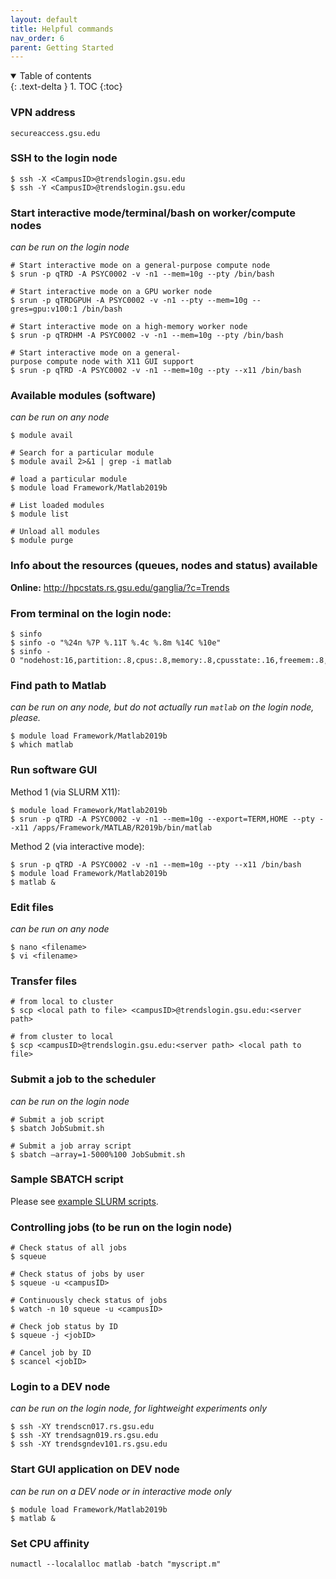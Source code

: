 ```yaml
---
layout: default
title: Helpful commands
nav_order: 6
parent: Getting Started
---
```

<details open markdown="block">
  <summary>
    Table of contents
  </summary>
  {: .text-delta }
1. TOC
{:toc}
</details>

### VPN address

`secureaccess.gsu.edu`

### SSH to the login node

```
$ ssh -X <CampusID>@trendslogin.gsu.edu
$ ssh -Y <CampusID>@trendslogin.gsu.edu
```

### Start interactive mode/terminal/bash on worker/compute nodes

*can be run on the login node*

```
# Start interactive mode on a general-purpose compute node
$ srun -p qTRD -A PSYC0002 -v -n1 --mem=10g --pty /bin/bash    

# Start interactive mode on a GPU worker node
$ srun -p qTRDGPUH -A PSYC0002 -v -n1 --pty --mem=10g --gres=gpu:v100:1 /bin/bash

# Start interactive mode on a high-memory worker node
$ srun -p qTRDHM -A PSYC0002 -v -n1 --mem=10g --pty /bin/bash

# Start interactive mode on a general-purpose compute node with X11 GUI support
$ srun -p qTRD -A PSYC0002 -v -n1 --mem=10g --pty --x11 /bin/bash
```

### Available modules (software)

*can be run on any node*

```
$ module avail

# Search for a particular module
$ module avail 2>&1 | grep -i matlab

# load a particular module
$ module load Framework/Matlab2019b

# List loaded modules
$ module list

# Unload all modules
$ module purge
```

### Info about the resources (queues, nodes and status) available

**Online:** <http://hpcstats.rs.gsu.edu/ganglia/?c=Trends>

### From terminal on the login node:

```
$ sinfo
$ sinfo -o "%24n %7P %.11T %.4c %.8m %14C %10e"
$ sinfo -O "nodehost:16,partition:.8,cpus:.8,memory:.8,cpusstate:.16,freemem:.8,gres:.16,gresused:.16,statelong:.8,time:.16"
```
### Find path to Matlab

*can be run on any node, but do not actually run `matlab` on the login node, please.*

```
$ module load Framework/Matlab2019b
$ which matlab
```
### Run software GUI

Method 1 (via SLURM X11):

```
$ module load Framework/Matlab2019b
$ srun -p qTRD -A PSYC0002 -v -n1 --mem=10g --export=TERM,HOME --pty --x11 /apps/Framework/MATLAB/R2019b/bin/matlab
```

Method 2 (via interactive mode):

```
$ srun -p qTRD -A PSYC0002 -v -n1 --mem=10g --pty --x11 /bin/bash 
$ module load Framework/Matlab2019b
$ matlab &
```

### Edit files

*can be run on any node*

```
$ nano <filename>
$ vi <filename>
```

### Transfer files

```
# from local to cluster
$ scp <local path to file> <campusID>@trendslogin.gsu.edu:<server path>

# from cluster to local
$ scp <campusID>@trendslogin.gsu.edu:<server path> <local path to file>
```

### Submit a job to the scheduler

*can be run on the login node*

```
# Submit a job script 
$ sbatch JobSubmit.sh

# Submit a job array script
$ sbatch –array=1-5000%100 JobSubmit.sh
```

### Sample SBATCH script

Please see [example SLURM scripts](Example_SLURM_scripts).

### Controlling jobs (to be run on the login node)

```
# Check status of all jobs
$ squeue

# Check status of jobs by user
$ squeue -u <campusID>

# Continuously check status of jobs
$ watch -n 10 squeue -u <campusID>

# Check job status by ID
$ squeue -j <jobID>

# Cancel job by ID
$ scancel <jobID>
```

### Login to a DEV node

*can be run on the login node, for lightweight experiments only*

```
$ ssh -XY trendscn017.rs.gsu.edu
$ ssh -XY trendsagn019.rs.gsu.edu
$ ssh -XY trendsgndev101.rs.gsu.edu
```

### Start GUI application on DEV node

*can be run on a DEV node or in interactive mode only*

```
$ module load Framework/Matlab2019b
$ matlab &
```

### Set CPU affinity

`numactl --localalloc matlab -batch "myscript.m"`